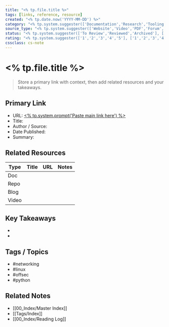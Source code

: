 ```yaml
---
title: "<% tp.file.title %>"
tags: [links, reference, resource]
created: "<% tp.date.now('YYYY-MM-DD') %>"
category: "<% tp.system.suggester(['Documentation','Research','Tooling','Exploit','Learning','OSINT','Networking','Programming'], ['Documentation','Research','Tooling','Exploit','Learning','OSINT','Networking','Programming']) %>"
source_type: "<% tp.system.suggester(['Website','Video','PDF','Forum','GitHub','Blog','Paper'], ['Website','Video','PDF','Forum','GitHub','Blog','Paper']) %>"
status: "<% tp.system.suggester(['To Review','Reviewed','Archived'], ['To Review','Reviewed','Archived']) %>"
rating: "<% tp.system.suggester(['1','2','3','4','5'], ['1','2','3','4','5']) %>"
cssclass: cs-note
---
```


# <% tp.file.title %>

> Store a primary link with context, then add related resources and your takeaways.

## Primary Link
- URL: [<% tp.system.prompt('Paste main link here') %>](<% tp.file.cursor() %>)
- Title: 
- Author / Source: 
- Date Published: 
- Summary: 

## Related Resources
| Type | Title | URL | Notes |
|------|-------|-----|-------|
| Doc |  |  |  |
| Repo |  |  |  |
| Blog |  |  |  |
| Video |  |  |  |

## Key Takeaways
- 
- 

## Tags / Topics
- #networking
- #linux
- #offsec
- #python

## Related Notes
- [[00_Index/Master Index]]
- [[Tags/Index]]
- [[00_Index/Reading Log]]

